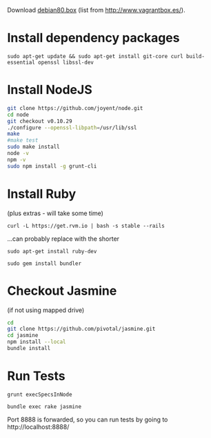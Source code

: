 Download [debian80.box](https://downloads.sourceforge.net/project/vagrantboxjessie/debian80.box)
(list from http://www.vagrantbox.es/).

# Install dependency packages
`sudo apt-get update && sudo apt-get install git-core curl build-essential openssl libssl-dev`

# Install NodeJS
```Bash
git clone https://github.com/joyent/node.git
cd node
git checkout v0.10.29
./configure --openssl-libpath=/usr/lib/ssl
make
#make test
sudo make install
node -v
npm -v
sudo npm install -g grunt-cli
```


# Install Ruby
(plus extras - will take some time)

`curl -L https://get.rvm.io | bash -s stable --rails`

...can probably replace with the shorter

`sudo apt-get install ruby-dev`

`sudo gem install bundler`

# Checkout Jasmine
(if not using mapped drive)

```Bash
cd
git clone https://github.com/pivotal/jasmine.git
cd jasmine
npm install --local
bundle install
```

# Run Tests
`grunt execSpecsInNode`

`bundle exec rake jasmine`

Port 8888 is forwarded, so you can run tests by going to http://localhost:8888/
